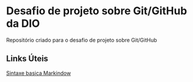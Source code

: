 # Desafio de projeto sobre Git/GitHub da DIO
Repositório criado para o desafio de projeto sobre Git/GitHub

## Links Úteis 
[Sintaxe basica Markindow](https://www.markdownguide.org/)
